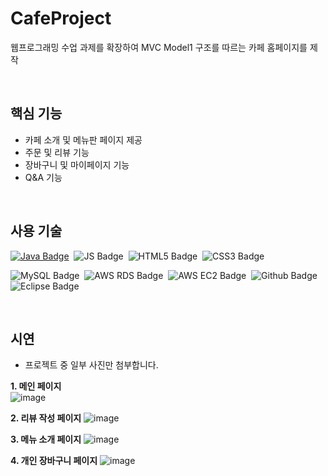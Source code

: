 # CafeProject
웹프로그래밍 수업 과제를 확장하여 MVC Model1 구조를 따르는 카페 홈페이지를 제작

<br>

## 핵심 기능
- 카페 소개 및 메뉴판 페이지 제공
- 주문 및 리뷰 기능
- 장바구니 및 마이페이지 기능
- Q&A 기능

<br>

## 사용 기술
[![Java Badge](https://img.shields.io/badge/Java-007396?style=flat&logo=Java&logoColor=white)](https://github.com/aeeazip/Algorithm)&nbsp;
![JS Badge](https://img.shields.io/badge/Java%20Script-F7DF1E?style=flat&logo=JavaScript&logoColor=black)&nbsp;
![HTML5 Badge](https://img.shields.io/badge/HTML5-E34F26?style=flat&logo=HTML5&logoColor=white)&nbsp;
![CSS3 Badge](https://img.shields.io/badge/CSS3-1572B6?style=flat&logo=CSS3&logoColor=white)&nbsp;

![MySQL Badge](https://img.shields.io/badge/MySQL-4479A1?style=flat&logo=MySQL&logoColor=white)&nbsp;
![AWS RDS Badge](https://img.shields.io/badge/Amazon&nbsp;RDS-527FFF?style=flat&logo=Amazon-RDS&logoColor=white)&nbsp; 
![AWS EC2 Badge](https://img.shields.io/badge/Amazon&nbsp;EC2-FF9900?style=flat&logo=Amazon-EC2&logoColor=white)&nbsp; 
![Github Badge](https://img.shields.io/badge/github-181717?style=flat&logo=github&logoColor=white)&nbsp; 
![Eclipse Badge](https://img.shields.io/badge/Eclipse_IDE-2C2255?style=flat&logo=Eclipse-IDE&logoColor=white)&nbsp;

<br>

## 시연
- 프로젝트 중 일부 사진만 첨부합니다.


**1. 메인 페이지** <br>
![image](https://github.com/aeeazip/CafeProject/assets/97737822/d97e8150-c0ff-446b-8908-24c604b48ac5)

**2. 리뷰 작성 페이지**
![image](https://github.com/aeeazip/CafeProject/assets/97737822/897f21cf-9d65-420b-b437-d3b19d1e617e)

**3. 메뉴 소개 페이지**
![image](https://github.com/aeeazip/CafeProject/assets/97737822/771fa050-68b6-409b-86ec-1041b99e905a)

**4. 개인 장바구니 페이지**
![image](https://github.com/aeeazip/CafeProject/assets/97737822/e3d1457b-b34c-4c9b-8c6d-7c5b24a3d071)


